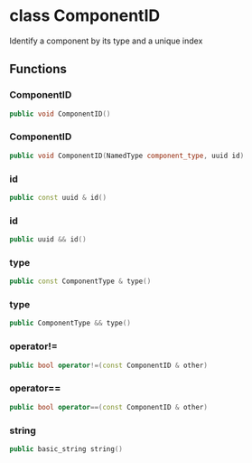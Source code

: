 # class ComponentID


 Identify a component by its type and a unique index



## Functions

### ComponentID

```cpp
public void ComponentID()
```


### ComponentID

```cpp
public void ComponentID(NamedType component_type, uuid id)
```


### id

```cpp
public const uuid & id()
```


### id

```cpp
public uuid && id()
```


### type

```cpp
public const ComponentType & type()
```


### type

```cpp
public ComponentType && type()
```


### operator!=

```cpp
public bool operator!=(const ComponentID & other)
```


### operator==

```cpp
public bool operator==(const ComponentID & other)
```


### string

```cpp
public basic_string string()
```




